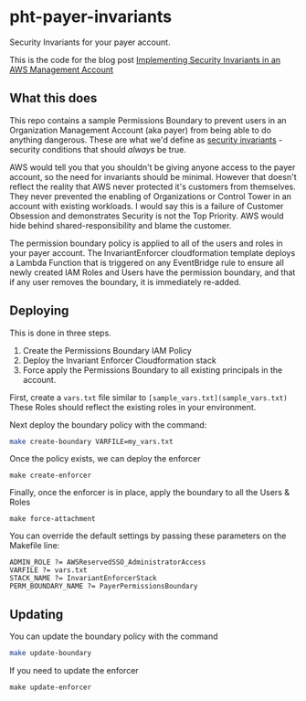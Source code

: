 # pht-payer-invariants
Security Invariants for your payer account.

This is the code for the blog post [Implementing Security Invariants in an AWS Management Account](https://chrisfarris.com/post/payer-invariants)

## What this does

This repo contains a sample Permissions Boundary to prevent users in an Organization Management Account (aka payer) from being able to do anything dangerous. These are what we'd define as [security invariants](https://www.primeharbor.com/blog/security-invariants/) - security conditions that should _always_ be true.

AWS would tell you that you shouldn't be giving anyone access to the payer account, so the need for invariants should be minimal. However that doesn't reflect the reality that AWS never protected it's customers from themselves. They never prevented the enabling of Organizations or Control Tower in an account with existing workloads. I would say this is a failure of Customer Obsession and demonstrates Security is not the Top Priority. AWS would hide behind shared-responsibility and blame the customer.

The permission boundary policy is applied to all of the users and roles in your payer account. The InvariantEnforcer cloudformation template deploys a Lambda Function that is triggered on any EventBridge rule to ensure all newly created IAM Roles and Users have the permission boundary, and that if any user removes the boundary, it is immediately re-added.


## Deploying

This is done in three steps.
1. Create the Permissions Boundary IAM Policy
2. Deploy the Invariant Enforcer Cloudformation stack
3. Force apply the Permissions Boundary to all existing principals in the account.

First, create a `vars.txt` file similar to `[sample_vars.txt](sample_vars.txt)` These Roles should reflect the existing roles in your environment.

Next deploy the boundary policy with the command:
```bash
make create-boundary VARFILE=my_vars.txt
```

Once the policy exists, we can deploy the enforcer
```
make create-enforcer
```

Finally, once the enforcer is in place, apply the boundary to all the Users & Roles
```
make force-attachment
```

You can override the default settings by passing these parameters on the Makefile line:

    ADMIN_ROLE ?= AWSReservedSSO_AdministratorAccess
    VARFILE ?= vars.txt
    STACK_NAME ?= InvariantEnforcerStack
    PERM_BOUNDARY_NAME ?= PayerPermissionsBoundary

## Updating

You can update the boundary policy with the command
```bash
make update-boundary
```

If you need to update the enforcer
```
make update-enforcer
```
